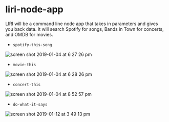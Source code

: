# liri-node-app
LIRI will be a command line node app that takes in parameters and gives you back data. It will search Spotify for songs, Bands in Town for concerts, and OMDB for movies.

   * `spotify-this-song`

![screen shot 2019-01-04 at 6 27 26 pm](https://user-images.githubusercontent.com/41980189/51079730-5f7b0200-1681-11e9-9cbf-e32228df6934.png)


   * `movie-this`

![screen shot 2019-01-04 at 6 28 26 pm](https://user-images.githubusercontent.com/41980189/51079734-73266880-1681-11e9-9470-fc1bea77d9c4.png)


   * `concert-this`

![screen shot 2019-01-04 at 8 52 57 pm](https://user-images.githubusercontent.com/41980189/51079735-7ae60d00-1681-11e9-9828-8df1f57b550c.png)

   * `do-what-it-says`

   ![screen shot 2019-01-12 at 3 49 13 pm](https://user-images.githubusercontent.com/41980189/51079744-ab2dab80-1681-11e9-820f-1a78d6eaf279.png)
